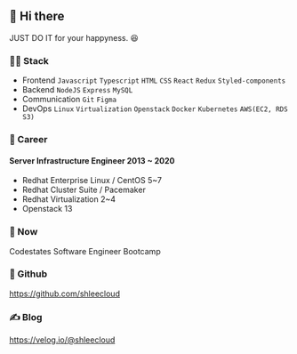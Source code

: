 <!--
**shleecloud/shleecloud** is a ✨ _special_ ✨ repository because its `README.md` (this file) appears on your GitHub profile.

Here are some ideas to get you started:

- 🔭 I’m currently working on ...
- 🌱 I’m currently learning ...
- 👯 I’m looking to collaborate on ...
- 🤔 I’m looking for help with ...
- 💬 Ask me about ...
- 📫 How to reach me: ...
- 😄 Pronouns: ...
- ⚡ Fun fact: ...
-->

## 👋 Hi there 
JUST DO IT for your happyness. 😆 

### 🧑‍💻 Stack
- Frontend
`Javascript` `Typescript` `HTML` `CSS` `React` `Redux` `Styled-components`
- Backend
`NodeJS` `Express` `MySQL`
- Communication
`Git` `Figma`
- DevOps
`Linux` `Virtualization`  `Openstack` `Docker` `Kubernetes` `AWS(EC2, RDS S3)`


### 🔧 Career
#### Server Infrastructure Engineer 2013 ~ 2020 
* Redhat Enterprise Linux / CentOS 5~7
* Redhat Cluster Suite / Pacemaker
* Redhat Virtualization 2~4 
* Openstack 13

### 📌 Now
Codestates Software Engineer Bootcamp 


### 🐙 Github
https://github.com/shleecloud

### ✍️ Blog
https://velog.io/@shleecloud
